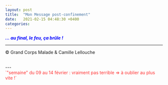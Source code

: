 ```yaml
---
layout: post
title:  "Mon Message post-confinement"
date:   2021-02-15 04:48:30 +0400
categories: 
---
```



<span style="color: blue">***... au final, le feu, ça brûle !***</span>
<br/>


---
&copy;  Grand Corps Malade & Camille Lellouche

<br>
---

<br>
<span style="color: #ff3333">`"semaine" du 09 au 14 février : vraiment pas terrible => à oublier au plus vite !`</span>
